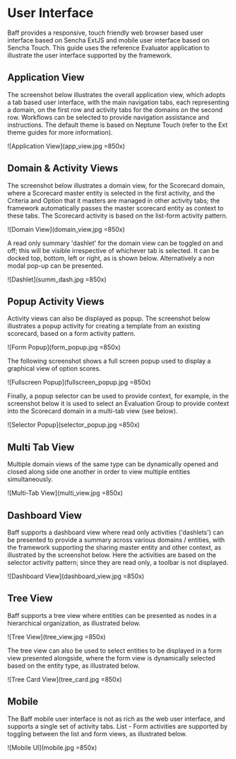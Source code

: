# User Interface

Baff provides a responsive, touch friendly web browser based user interface based on Sencha ExtJS and mobile user
interface based on Sencha Touch.  This guide uses the reference Evaluator application to illustrate the
user interface supported by the framework.

## Application View

The screenshot below illustrates the overall application view, which adopts a tab based user interface, 
with the main navigation tabs, each representing a domain, on the first row and activity tabs for the domains
on the second row. Workflows can be selected to provide navigation assistance and instructions.  The default theme
is based on Neptune Touch (refer to the Ext theme guides for more information).

![Application View](app_view.jpg =850x)


## Domain & Activity Views

The screenshot below illustrates a domain view, for the Scorecard domain, where a Scorecard master entity
is selected in the first activity, and the Criteria and Option that it masters are managed in other activity
tabs; the framework automatically passes the master scorecard entity as context to these tabs.  The Scorecard
activity is based on the list-form activity pattern.

![Domain View](domain_view.jpg =850x)

A read only summary 'dashlet' for the domain view can be toggled on and off; this will be visible irrespective of 
whichever tab is selected.  It can be docked top, bottom, left or right, as is shown below.  Alternatively a
non modal pop-up can be presented.

![Dashlet](summ_dash.jpg =850x)

## Popup Activity Views

Activity views can also be displayed as popup. The screenshot below illustrates a popup activity for creating a 
template from an existing scorecard, based on a form activity pattern. 

![Form Popup](form_popup.jpg =850x)

The following screenshot shows a full screen popup used to display a graphical view of option scores.

![Fullscreen Popup](fullscreen_popup.jpg =850x)

Finally, a popup selector can be used to provide context, for example, in the screenshot below it is used to select
an Evaluation Group to provide context into the Scorecard domain in a multi-tab view (see below).

![Selector Popup](selector_popup.jpg =850x)


## Multi Tab View

Multiple domain views of the same type can be dynamically opened and closed along side one another in order
to view multiple entities simultaneously.

![Multi-Tab View](multi_view.jpg =850x)


## Dashboard View

Baff supports a dashboard view where read only activities ('dashlets') can be presented to provide a 
summary across various domains / entities, with the framework supporting the sharing master entity and other 
context, as illustrated by the screenshot below.  Here the activities are based on the selector activity pattern; since
they are read only, a toolbar is not displayed.

![Dashboard View](dashboard_view.jpg =850x)


## Tree View

Baff supports a tree view where entities can be presented as nodes in a hierarchical organization, as illustrated
below.

![Tree View](tree_view.jpg =850x)

The tree view can also be used to select entities to be displayed in a form view presented alongside, where the
form view is dynamically selected based on the entity type, as illustrated below.  

![Tree Card View](tree_card.jpg =850x)


## Mobile

The Baff mobile user interface is not as rich as the web user interface, and supports a single set of activity
tabs.  List - Form activities are supported by toggling between the list and form views, as illustrated below.

![Mobile UI](mobile.jpg =850x)